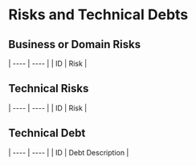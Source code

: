 # Risks and Technical Debts

## Business or Domain Risks

| ---- | ---- |
| ID | Risk |

## Technical Risks

| ---- | ---- |
| ID | Risk |

## Technical Debt

| ---- | ---- |
| ID | Debt Description |
